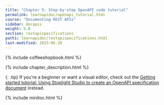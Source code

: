 ```yaml
---
title: "Chapter 5: Step-by-step OpenAPI code tutorial"
permalink: learnapidoc/openapi_tutorial.html
course: "Documenting REST APIs"
sidebar: docapis
weight: 5.0
section: restapispecifications
path1: learnapidoc/restapispecifications.html
last-modified: 2023-05-28
---
```


{% include coffeeshopbook.html %}

{% include chapter_description.html %}

{: .tip}
If you're a beginner or want a visual editor, check out the [Getting started tutorial: Using Stoplight Studio to create an OpenAPI specification document](pubapis_openapis_quickstart_stoplight.html) instead.



{% include minitoc.html %}

